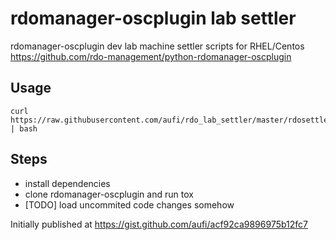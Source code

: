 # rdomanager-oscplugin lab settler

rdomanager-oscplugin dev lab machine settler scripts for RHEL/Centos
https://github.com/rdo-management/python-rdomanager-oscplugin

## Usage

    curl https://raw.githubusercontent.com/aufi/rdo_lab_settler/master/rdosettler.sh | bash

## Steps

 * install dependencies
 * clone rdomanager-oscplugin and run tox
 * [TODO] load uncommited code changes somehow

Initially published at https://gist.github.com/aufi/acf92ca9896975b12fc7

